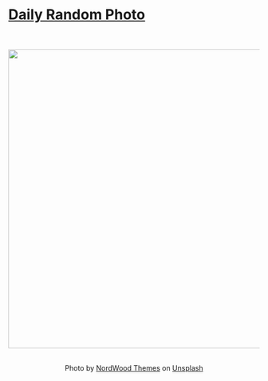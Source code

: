 # [Daily Random Photo](https://www.dailyrandomphoto.com/)

<div align="center">
  <br>
  <br>
  <a href="https://www.dailyrandomphoto.com/p/2020/2020-11-30/"><img src="https://images.unsplash.com/photo-1604147706283-d7119b5b822c?ixlib=rb-1.2.1&q=80&fm=jpg&crop=entropy&cs=tinysrgb&w=1080&fit=max&ixid=eyJhcHBfaWQiOjc3NTA4fQ" width="600px"></a>
  <br>
  <br>
  <p class="has-text-grey">Photo by <a href="https://unsplash.com/@nordwood?utm_source=Daily%20Random%20Photo&amp;utm_medium=referral" target="_blank" rel="noopener noreferrer">NordWood Themes</a> on <a href="https://unsplash.com/photos/R53t-Tg6J4c?utm_source=Daily%20Random%20Photo&amp;utm_medium=referral" target="_blank" rel="noopener noreferrer">Unsplash</a></p>
</div>
